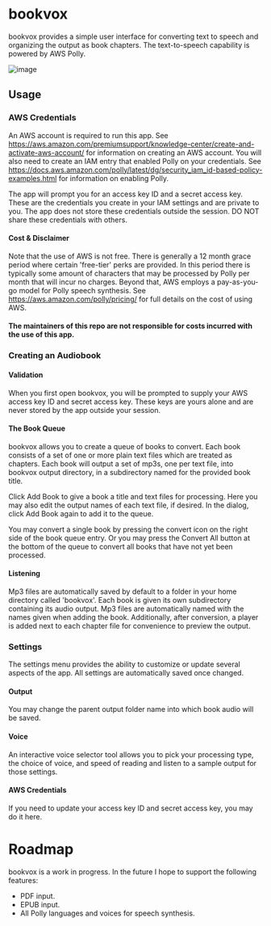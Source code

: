 # bookvox

bookvox provides a simple user interface for converting text to speech and organizing the output as book chapters. The text-to-speech capability is powered by AWS Polly. 

![image](https://user-images.githubusercontent.com/29578272/183438659-0f2fde18-12fe-4b8f-a4d7-82a70ea8f914.png)


## Usage

### AWS Credentials

An AWS account is required to run this app. See https://aws.amazon.com/premiumsupport/knowledge-center/create-and-activate-aws-account/ for information on creating an AWS account. You will also need to create an IAM entry that enabled Polly on your credentials. See https://docs.aws.amazon.com/polly/latest/dg/security_iam_id-based-policy-examples.html for information on enabling Polly.

The app will prompt you for an access key ID and a secret access key. These are the credentials you create in your IAM settings and are private to you. The app does not store these credentials outside the session. DO NOT share these credentials with others.

#### Cost & Disclaimer

Note that the use of AWS is not free. There is generally a 12 month grace period where certain 'free-tier' perks are provided. In this period there is typically some amount of characters that may be processed by Polly per month that will incur no charges. Beyond that, AWS employs a pay-as-you-go model for Polly speech synthesis. See https://aws.amazon.com/polly/pricing/ for full details on the cost of using AWS.

#### The maintainers of this repo are not responsible for costs incurred with the use of this app. 

### Creating an Audiobook

#### Validation

When you first open bookvox, you will be prompted to supply your AWS access key ID and secret access key. These keys are yours alone and are never stored by the app outside your session.

#### The Book Queue

bookvox allows you to create a queue of books to convert. Each book consists of a set of one or more plain text files which are treated as chapters. Each book will output a set of mp3s, one per text file, into bookvox output directory, in a subdirectory named for the provided book title.

Click Add Book to give a book a title and text files for processing. Here you may also edit the output names of each text file, if desired. In the dialog, click Add Book again to add it to the queue. 

You may convert a single book by pressing the convert icon on the right side of the book queue entry. Or you may press the Convert All button at the bottom of the queue to convert all books that have not yet been processed.

#### Listening

Mp3 files are automatically saved by default to a folder in your home directory called 'bookvox'. Each book is given its own subdirectory containing its audio output. Mp3 files are automatically named with the names given when adding the book. Additionally, after conversion, a player is added next to each chapter file for convenience to preview the output.


### Settings

The settings menu provides the ability to customize or update several aspects of the app. All settings are automatically saved once changed.

#### Output

You may change the parent output folder name into which book audio will be saved.

#### Voice

An interactive voice selector tool allows you to pick your processing type, the choice of voice, and speed of reading and listen to a sample output for those settings.

#### AWS Credentials

If you need to update your access key ID and secret access key, you may do it here.

# Roadmap

bookvox is a work in progress. In the future I hope to support the following features:

* PDF input.
* EPUB input.
* All Polly languages and voices for speech synthesis.
